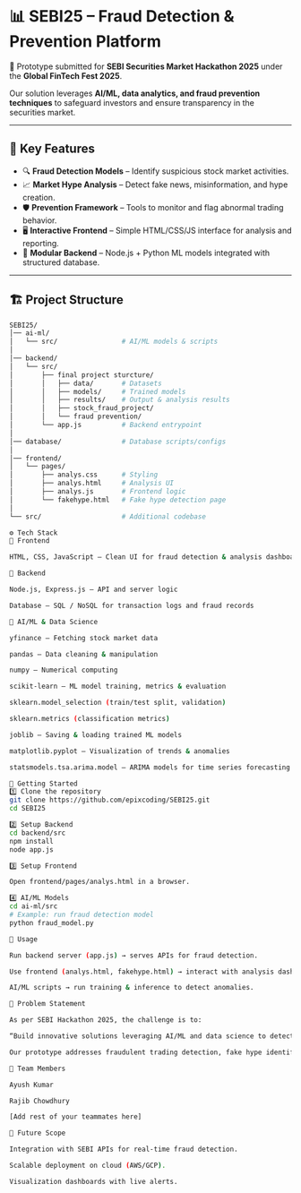# 📊 SEBI25 – Fraud Detection & Prevention Platform  

🚀 Prototype submitted for **SEBI Securities Market Hackathon 2025** under the **Global FinTech Fest 2025**.  

Our solution leverages **AI/ML, data analytics, and fraud prevention techniques** to safeguard investors and ensure transparency in the securities market.  

---

## 🌟 Key Features  
- 🔍 **Fraud Detection Models** – Identify suspicious stock market activities.  
- 📈 **Market Hype Analysis** – Detect fake news, misinformation, and hype creation.  
- 🛡 **Prevention Framework** – Tools to monitor and flag abnormal trading behavior.  
- 🖥 **Interactive Frontend** – Simple HTML/CSS/JS interface for analysis and reporting.  
- 📂 **Modular Backend** – Node.js + Python ML models integrated with structured database.  

---

## 🏗️ Project Structure  
```bash
SEBI25/
│── ai-ml/
│   └── src/                # AI/ML models & scripts
│
│── backend/
│   └── src/
│       ├── final project sturcture/
│       │   ├── data/       # Datasets
│       │   ├── models/     # Trained models
│       │   ├── results/    # Output & analysis results
│       │   ├── stock_fraud_project/
│       │   └── fraud prevention/
│       └── app.js          # Backend entrypoint
│
│── database/               # Database scripts/configs
│
│── frontend/
│   └── pages/
│       ├── analys.css      # Styling
│       ├── analys.html     # Analysis UI
│       ├── analys.js       # Frontend logic
│       └── fakehype.html   # Fake hype detection page
│
└── src/                    # Additional codebase

⚙️ Tech Stack
🔹 Frontend

HTML, CSS, JavaScript – Clean UI for fraud detection & analysis dashboards

🔹 Backend

Node.js, Express.js – API and server logic

Database – SQL / NoSQL for transaction logs and fraud records

🔹 AI/ML & Data Science

yfinance – Fetching stock market data

pandas – Data cleaning & manipulation

numpy – Numerical computing

scikit-learn – ML model training, metrics & evaluation

sklearn.model_selection (train/test split, validation)

sklearn.metrics (classification metrics)

joblib – Saving & loading trained ML models

matplotlib.pyplot – Visualization of trends & anomalies

statsmodels.tsa.arima.model – ARIMA models for time series forecasting

🚀 Getting Started
1️⃣ Clone the repository
git clone https://github.com/epixcoding/SEBI25.git
cd SEBI25

2️⃣ Setup Backend
cd backend/src
npm install
node app.js

3️⃣ Setup Frontend

Open frontend/pages/analys.html in a browser.

4️⃣ AI/ML Models
cd ai-ml/src
# Example: run fraud detection model
python fraud_model.py

🧪 Usage

Run backend server (app.js) → serves APIs for fraud detection.

Use frontend (analys.html, fakehype.html) → interact with analysis dashboard.

AI/ML scripts → run training & inference to detect anomalies.

📌 Problem Statement

As per SEBI Hackathon 2025, the challenge is to:

“Build innovative solutions leveraging AI/ML and data science to detect, prevent, and analyze fraud in the securities market, ensuring market integrity and protecting investors.”

Our prototype addresses fraudulent trading detection, fake hype identification, and preventive monitoring.

👥 Team Members

Ayush Kumar

Rajib Chowdhury

[Add rest of your teammates here]

🔮 Future Scope

Integration with SEBI APIs for real-time fraud detection.

Scalable deployment on cloud (AWS/GCP).

Visualization dashboards with live alerts.

